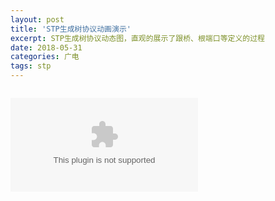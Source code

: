 ```yaml
---
layout: post
title: 'STP生成树协议动画演示'
excerpt: STP生成树协议动态图，直观的展示了跟桥、根端口等定义的过程
date: 2018-05-31
categories: 广电
tags: stp
---
```

 


<code>
<embed src="https://youyefu.github.io/assets/img/stp.swf" ></embed>

</code>